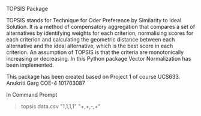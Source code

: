 TOPSIS Package

TOPSIS stands for Technique for Oder Preference by Similarity to Ideal Solution.
It is a method of compensatory aggregation that compares a set of alternatives by identifying weights for each criterion, normalising scores for each criterion and calculating the geometric distance between each alternative and the ideal alternative, which is the best score in each criterion. An assumption of TOPSIS is that the criteria are monotonically increasing or decreasing. In this Python package Vector Normalization has been implemented.

This package has been created based on Project 1 of course UCS633. 
Anukriti Garg COE-4 101703087

In Command Prompt
>topsis data.csv "1,1,1,1" "+,+,-,+"
